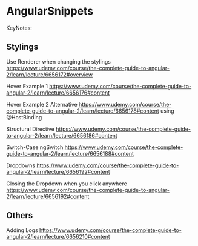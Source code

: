 # AngularSnippets

KeyNotes:

## Stylings

Use Renderer when changing the stylings https://www.udemy.com/course/the-complete-guide-to-angular-2/learn/lecture/6656172#overview

Hover Example 1 https://www.udemy.com/course/the-complete-guide-to-angular-2/learn/lecture/6656176#content

Hover Example 2 Alternative https://www.udemy.com/course/the-complete-guide-to-angular-2/learn/lecture/6656178#content using @HostBinding

Structural Directive  https://www.udemy.com/course/the-complete-guide-to-angular-2/learn/lecture/6656186#content

Switch-Case ngSwitch https://www.udemy.com/course/the-complete-guide-to-angular-2/learn/lecture/6656188#content

Dropdowns https://www.udemy.com/course/the-complete-guide-to-angular-2/learn/lecture/6656192#content

Closing the Dropdown when you click anywhere https://www.udemy.com/course/the-complete-guide-to-angular-2/learn/lecture/6656192#content

## Others

Adding Logs https://www.udemy.com/course/the-complete-guide-to-angular-2/learn/lecture/6656210#content